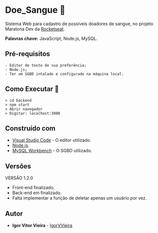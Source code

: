# Doe_Sangue 💉
Sistema Web para cadastro de possíveis doadores de sangue, no projeto Maratona Dev da [Rocketseat](https://github.com/Rocketseat).

**Palavras chave:** JavaScript, Node.js, MySQL.

## Pré-requisitos
```
- Editor de texto de sua preferência;
- Node.js;
- Ter um SGBD intalado e configurado na máquina local.
```
## Como Executar 🤔
```
> cd backend
> npm start
> Abrir navegador
> Digitar: localhost:3000
```

## Construído com
* [Visual Studio Code](https://code.visualstudio.com/) - O editor utilizado.
* [Node.js](https://nodejs.org/en/).
* [MySQL Workbench](https://www.mysql.com/products/workbench/) - O SGBD utilizado.


## Versões
VERSÃO 1.2.0
* Front-end finalizado.
* Back-end em finalizado.
* Falta implementar a função de deletar apenas um usuário por vez.

## Autor
* **Igor Vitor Vieira** - [IgorVVieira](https://github.com/IgorVViera)